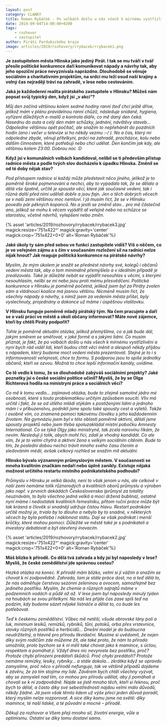 ```yaml
---
layout: post
category: CLANKY
title: Roman Rybáček - Po volbách došlo u nás všech k mírnému vystřízlivění
date: 2019-09-04T14:00:00+0200
tags: 
    - rozhovor
    - zastupitel
author: Piráti Pardubického kraje
image: articles/2019/rozhovory/rrybacek/rrybacek1.png
---
```


**Je zastupitelem města Hlinska jako jediný Pirát. I tak se mu tváří v tvář přesile politické konkurence daří komunikovat nápady a návrhy tak, aby jeho opoziční práce nevyznívala naprázdno. Dlouhodobě se věnuje sociálním a charitativním projektům, na srdci mu leží osud naší krajiny a volný čas nejraději tráví na zahradě, v lese nebo cestováním.**

**Jaká je každodenní realita pirátského zastupitele v Hlinsku? Můžeš nám popsat svůj typický den, když jsi „v akci“?**

_Můj den začíná většinou kolem sedmé hodiny ranní (teď chci ještě dříve, jelikož mám v plánu pravidelnou ranní chůzi), následuje snídaně, hygiena, vyřízení důležitých e-mailů a kontrola diáře, co mě daný den čeká. Nasednu do auta a celý den mám schůzky, jednání, návštěvy staveb… Odpoledne většinou opět počítač, ale snažím to nepřehánět do pozdních hodin (ano i večer u televize si ho někdy vezmu :-/ ). No a čas, který mi odpoledne zbyde, věnuji přítelkyni, práci na zahradě, procházce, kolu nebo dalším činnostem, které potřebuji nebo chci udělat. Den končím jak kdy, ale většinou kolem 23:00. Dobrou noc :D_

**Když jsi v komunálních volbách kandidoval, nelíbil se ti především přístup radnice města a podle tvých slov docházelo k úpadku Hlinska. Změnil se od té doby nějak stav?**

_Pod přístupem radnice si každý může představit něco jiného, jelikož je to poměrně široké pojmenování a nechci, aby to vypadalo tak, že se dělalo a dělá vše špatně, určitě je spousta věcí, které jak současné vedení, tak i různá další před nimi udělali dobře a jsou fajn. Jen o těch dobrých věcech se v naší zemi většinou moc nemluví. I já musím říct, že se v Hlinsku povedlo pár pěkných kopanců. No a jestli se změnil stav… pro mě částečně ano, jelikož se mohu k věcem vyjádřit ať veřejně nebo na schůzce se starostou, včetně návrhů, vylepšení nebo změn._

{% asset 'articles/2019/rozhovory/rrybacek/rrybacek3.jpg' magick:resize='751x422^' 
magick:gravity='center' magick:crop='751x422+0+0' alt='Roman Rybáček'%}

**Jaké úkoly ty sám před sebou ve funkci zastupitele vidíš? Víš o něčem, co je ve veřejném zájmu a s čím v současném rozložení sil na radnici nelze nijak hnout? Jak reaguje politická konkurence na pirátské návrhy?**

_Myslím, že mým úkolem je snažit se přednést návrhy své, kolegů i občanů vedení města tak, aby o tom minimálně přemýšlelo a v ideálním případě je zrealizovalo. Také je důležité nebát se vyjádřit nesouhlas s věcmi, s kterými nesouhlasím, nelíbí se mi nebo jsou proti mému přesvědčení. Politická konkurence v Hlinsku je poměrně početná, jelikož jsem byl za Piráty zvolen sám a vládnoucí koalice má jasnou většinu. Nicméně musím říct, že všechny nápady a návrhy, s nimiž jsem za vedením města přišel, byly vyslechnuty, projednány a dokonce už máme i úspěšnou vlaštovku._

**V Hlinsku funguje poměrně mladý pirátský tým. Na čem pracujete a daří se o vaší práci ve městě a okolí občany informovat? Máte nové zájemce, kteří by chtěli Piráty podpořit?**

_Tohle je poměrně aktuální otázka, jelikož přemýšlíme, co a jak bude dál, jakým směrem se směřovat, v jaké formě a s jakými lidmi. Co musím přiznat, je fakt, že po volbách došlo u nás všech k mírnému vystřízlivění a nyní bych rád viděl lidi, kteří budou chtít věci měnit a alespoň někdy přijdou s nápadem, který budeme moct vedení města prezentovat. Stejné je to i s informovaností veřejnosti, chce to formu. S podporou jsou to spíše jednotky občanů, kteří se ozvou. Možná to chce lepší informační kanály, uvidíme._

**Co tě vedlo k tomu, že se dlouhodobě zabýváš sociálními projekty? Jaké poznatky jsi o české sociální politice učinil? Myslíš, že by se Olga Richterová hodila na ministryni práce a sociálních věcí?**

_Co mě k tomu vedlo… zajímavá otázka, bude to zřejmě samotné jádro mé osobnosti, které s touto problematikou určitým způsobem soucítí. Vliv má určitě i fakt, že se od útlého mládí stýkám s postiženými lidmi a jednoho mám i v příbuzenstvu, podnikli jsme spolu také spousty cest a výletů. Takže i osobně vím, co znamená pomoci takovému člověku s jeho každodenním životem. Na gymnáziu jsem byl v této oblasti poměrně aktivní, dělali jsme spousty projektů nebo jsem třeba spoluzakládal místní pobočku Amnesty International. Co se týká Olgy jako ministryně, tak zcela narovinu říkám, že nevím. Nesleduji ji tolik, abych mohl říci, zdali je vhodný kandidát. Co ale vím, že je to velmi chytrá a aktivní žena s velkým sociálním cítěním. Bude to tím, že poslední dobou nechci trávit mnoho svého času čtením a sledováním médií, avšak celkový rozhled se snažím mít aktuální._

**Hlinsko bývalo významným průmyslovým městem. V současnosti se mnoha kvalitním značkám nedaří nebo úplně zanikly. Existuje nějaká možnost určitého restartu místního podnikatelského podhoubí?**

_Průmyslu v Hlinsku je velká škoda, není to však jenom u nás, ale celkově v naší zemi nemáme tolik různorodých a kvalitních oborů průmyslu a výroben jako např. v prvních dekádách Československa (průmysl za totality neuznávám, to bylo všechno jedná velká a mocí držená bublina), ostatně nyní máme i nedostatek kvalitních řemeslníku, přitom ruční práce může být tak krásná a člověk si snadněji udržuje čistou hlavu. Restart podnikání určitě možný je, trvalo by to dlouho a nebylo by to snadné, v některých věcech by byla potřeba i náklonost státu. Dají se však podnikat i menší krůčky, které mohou pomoci. Důležité ve městě také je s podnikateli a investory debatovat a být otevřený inovacím._

{% asset 'articles/2019/rozhovory/rrybacek/rrybacek2.jpg' magick:resize='751x422^' 
magick:gravity='center' magick:crop='751x422+0+0' alt='Roman Rybáček'%}

**Máš blízko k přírodě. Co dělá tvá zahrada a kdy jsi byl naposledy v lese? Myslíš, že české zemědělství jde správnou cestou?**

_Hezká otázka na konec. K přírodě mám blízko, velmi si jí vážím a snažím se chovat k ní zodpovědně. Zahrada, tam je stále práce dost, no a teď dělá to, že nás odměňuje čerstvou sezónní zeleninou a ovocem, samozřejmě bez jediného postřiku. Myslím, že chemie a různých sajrajtů máme v podzemních vodách a půdě až až. V lese jsem byl naposledy minulý týden na houbách se svou přítelkyní. Na náš les přijde čas zase spíš teď na podzim, kdy budeme sázet nějaké listnáče a dělat to, co bude les potřebovat._

_Teď k českému zemědělství. Vůbec mě netěší, všude obrovské lány polí a luk, minimum lesíků, remízků, rybníků, tůní, potoků, orba přes vrstevnice, stovky různých postřiků a herbicidů… Dnešní model je do budoucna neudržitelný, a hlavně pro přírodu likvidační. Musíme si uvědomit, že nejen díky svým rodičům zde můžeme žít, ale také proto, že nám to příroda umožnila, proto bychom se k ní měli také chovat jako k mamince, s úctou, respektem a pomáhat jí. Vždyť dnes nic nevyroste bez postřiku, proč? Protože chybí přirození predátoři škůdců. Proč chybí predátoři? Protože nemáme remízky, lesíky, rybníky… a stále dokola… zkrátka když se opravdu zamyslíme, proč něco v přírodě nefunguje, tak ve většině případů dojdeme k závěru, že za tím stojíme my lidé. Závěrem bych chtěl všechny vyzvat, aby se zamysleli nad tím, co mohou pro přírodu udělat, aby jí pomáhali a chovali se k ní zodpovědně. Najde se jistě mnoho těch, kteří si řeknou, proč bych to dělal, a často díky své sebestřednosti najdou velmi málo důvodů, někdy žádné. Já jsem však těmto lidem už výše přeci jeden důvod poradil, který myslím nelze rozporovat. A sice díky komu jsme na světě: díky mamince, té naší lidské, a té původní a mocné – přírodě._

_Děkuji za rozhovor a Všem přeji mnoho sil, životní energie, vůle a optimismu. Ostatní se díky tomu dostaví samo._
